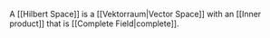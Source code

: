 A [[Hilbert Space]] is a [[Vektorraum|Vector Space]] with an [[Inner product]] that is [[Complete Field|complete]].

